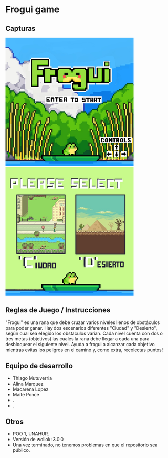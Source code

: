 # Frogui game

## Capturas

<img src="assets/pantallaInicio2.png" width="400px" />

<img src="assets/pantallaEscenarios.png" width="400px" />

## Reglas de Juego / Instrucciones
"Frogui" es una rana que debe cruzar varios niveles llenos de obstáculos para poder ganar. Hay dos escenarios diferentes "Ciudad" y "Desierto", según cual sea elegido los obstaculos varian. Cada nivel cuenta con dos o tres metas (objetivos) las cuales la rana debe llegar a cada una para desbloquear el siguiente nivel. Ayuda a frogui a alcanzar cada objetivo mientras evitas los peligros en el camino y, como extra, recolectas puntos!


## Equipo de desarrollo

- Thiago Mutuverria
- Alina Marquez
- Macarena Lopez
- Maite Ponce
- .
- .
  
## Otros

- POO 1, UNAHUR.
- Versión de wollok: 3.0.0
- Una vez terminado, no tenemos problemas en que el repositorio sea público.

